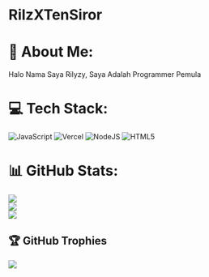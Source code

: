 # RilzXTenSiror
# 💫 About Me:
Halo Nama Saya Rilyzy, Saya Adalah Programmer Pemula 


# 💻 Tech Stack:
![JavaScript](https://img.shields.io/badge/javascript-%23323330.svg?style=for-the-badge&logo=javascript&logoColor=%23F7DF1E) ![Vercel](https://img.shields.io/badge/vercel-%23000000.svg?style=for-the-badge&logo=vercel&logoColor=white) ![NodeJS](https://img.shields.io/badge/node.js-6DA55F?style=for-the-badge&logo=node.js&logoColor=white) ![HTML5](https://img.shields.io/badge/html5-%23E34F26.svg?style=for-the-badge&logo=html5&logoColor=white)
# 📊 GitHub Stats:
![](https://github-readme-stats.vercel.app/api?username=RILLYZY&theme=dark&hide_border=false&include_all_commits=true&count_private=false)<br/>
![](https://nirzak-streak-stats.vercel.app/?user=RILLYZY&theme=dark&hide_border=false)<br/>
![](https://github-readme-stats.vercel.app/api/top-langs/?username=RILLYZY&theme=dark&hide_border=false&include_all_commits=true&count_private=false&layout=compact)

## 🏆 GitHub Trophies
![](https://github-profile-trophy.vercel.app/?username=RILLYZY&theme=default&no-frame=false&no-bg=true&margin-w=4)

<!-- Proudly created with GPRM ( https://gprm.itsvg.in ) -->
